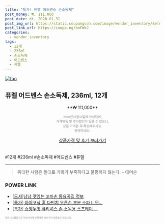 ```yaml
--- 
title: "특가! 퓨렐 어드벤스 손소독제" 
post_money: ₩. 111,000 
post_date: dt. 2020.01.31 
post_img_url: https://static.coupangcdn.com/image/vendor_inventory/8efd/b332d4d3f7c0ee05bc9652b413c968a28e7857b1a4b0dec2b6ae91b48dd7.jpg 
post_link_url: https://coupa.ng/bnFmkJ 
categories: 
  - vendor_inventory 
tags: 
  - 12개 
  - 236ml 
  - 손소독제 
  - 어드벤스 
  - 퓨렐 
--- 
```

[![foo](https://static.coupangcdn.com/image/vendor_inventory/8efd/b332d4d3f7c0ee05bc9652b413c968a28e7857b1a4b0dec2b6ae91b48dd7.jpg)](https://coupa.ng/bnFmkJ) 

## 퓨렐 어드벤스 손소독제, 236ml, 12개 
<p style="text-align: center;">**₩ 111,000**</p> 
<p style="text-align: center;"><span style="color: #898c8f; font-family: Georgia,Times,serif; font-size: 0.75em;">2020년01월31일에 작성되어, <br>가격변동 및 추가할인이 있을 수 있으니,<br> 상품 가격을 꼭!확인해주세요.<br>행복하세요~</span> 
</p>	 
<div markdown="0" style="text-align: center;"><a href="https://coupa.ng/bnFmkJ" class="btn btn--success">상품가격 및 후기 보러가기</a></div> 
<br><br> 
  #12개 #236ml #손소독제 #어드벤스 #퓨렐 
<hr> 

> 위대한 사람은 절대로 기회가 부족하다고 불평하지 않는다. - 에머슨 


### POWER LINK

* <a href="https://blog.naver.com/santokki14/221773794322" target="_blank">[도서]냠냠 맛있는 꼬마손 동요곡집 정보</a>
* <a href="https://blog.naver.com/santokki14/221790683004" target="_blank">[특가] 아이코닉 홈 다빈치 오른손 부분 소파 L 모...</a>
* <a href="https://blog.naver.com/santokki14/221789120928" target="_blank">[특가] 쇼핑두잇 퓨리셔스 손 소독용 스프레이 ...</a>

<span style="color: #898c8f; font-family: Georgia,Times,serif; font-size: 0.55em;">파트너스활동으로 작성자에게 일정액의 커미션이 제공될수 있습니다.</span> 
